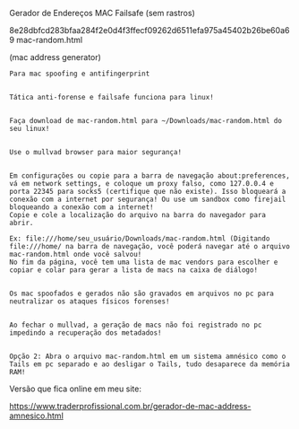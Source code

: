 Gerador de Endereços MAC Failsafe (sem rastros)

8e28dbfcd283bfaa284f2e0d4f3ffecf09262d6511efa975a45402b26be60a69  mac-random.html





(mac address generator)


    Para mac spoofing e antifingerprint

    
    Tática anti-forense e failsafe funciona para linux!

    
    Faça download de mac-random.html para ~/Downloads/mac-random.html do seu linux!

    
    Use o mullvad browser para maior segurança!

    
    Em configurações ou copie para a barra de navegação about:preferences, vá em network settings, e coloque um proxy falso, como 127.0.0.4 e porta 22345 para socks5 (certifique que não existe). Isso bloqueará a conexão com a internet por segurança! Ou use um sandbox como firejail bloqueando a conexão com a internet!
    Copie e cole a localização do arquivo na barra do navegador para abrir.
    
    Ex: file:///home/seu_usuário/Downloads/mac-random.html (Digitando file:///home/ na barra de navegação, você poderá navegar até o arquivo mac-random.html onde você salvou!
    No fim da página, você tem uma lista de mac vendors para escolher e copiar e colar para gerar a lista de macs na caixa de diálogo!

    
    Os mac spoofados e gerados não são gravados em arquivos no pc para neutralizar os ataques físicos forenses!

    
    Ao fechar o mullvad, a geração de macs não foi registrado no pc impedindo a recuperação dos metadados!

    
    Opção 2: Abra o arquivo mac-random.html em um sistema amnésico como o Tails em pc separado e ao desligar o Tails, tudo desaparece da memória RAM!

    
Versão que fica online em meu site:


https://www.traderprofissional.com.br/gerador-de-mac-address-amnesico.html


